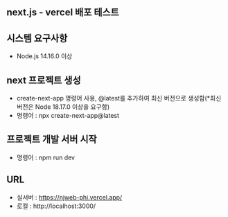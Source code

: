 ## next.js - vercel 배포 테스트

## 시스템 요구사항
- Node.js 14.16.0 이상

## next 프로젝트 생성
- create-next-app 명령어 사용, @latest를 추가하여 최신 버전으로 생성함(*최신버전은 Node 18.17.0 이상을 요구함)
- 명령어 : npx create-next-app@latest

## 프로젝트 개발 서버 시작
- 명령어 : npm run dev

## URL
- 실서버 : https://njweb-phi.vercel.app/
- 로컬 : http://localhost:3000/

<!--
This is a [Next.js](https://nextjs.org/) project bootstrapped with [`create-next-app`](https://github.com/vercel/next.js/tree/canary/packages/create-next-app).

## Getting Started

First, run the development server:

```bash
npm run dev
# or
yarn dev
# or
pnpm dev
# or
bun dev
```

Open [http://localhost:3000](http://localhost:3000) with your browser to see the result.

You can start editing the page by modifying `app/page.tsx`. The page auto-updates as you edit the file.

This project uses [`next/font`](https://nextjs.org/docs/basic-features/font-optimization) to automatically optimize and load Inter, a custom Google Font.

## Learn More

To learn more about Next.js, take a look at the following resources:

- [Next.js Documentation](https://nextjs.org/docs) - learn about Next.js features and API.
- [Learn Next.js](https://nextjs.org/learn) - an interactive Next.js tutorial.

You can check out [the Next.js GitHub repository](https://github.com/vercel/next.js/) - your feedback and contributions are welcome!

## Deploy on Vercel

The easiest way to deploy your Next.js app is to use the [Vercel Platform](https://vercel.com/new?utm_medium=default-template&filter=next.js&utm_source=create-next-app&utm_campaign=create-next-app-readme) from the creators of Next.js.

Check out our [Next.js deployment documentation](https://nextjs.org/docs/deployment) for more details.

-->
